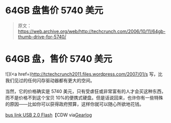 # 64GB 盘售价 5740 美元

> 原文：<https://web.archive.org/web/http://techcrunch.com/2006/10/11/64gb-thumb-drive-for-5740/>

# 64GB 盘，售价 5740 美元

![](<a href=)http://tctechcrunch2011.files.wordpress.com/2007/01/s 写，比我们见过的任何闪存驱动器都有更大的空间。

当然，它的价格确实是 5740 美元，只有受虐狂或非常富有的人才会买这种东西，而不是价格不到这个宝贝 10%的便携式硬盘。但是话说回来，也许你有一些特殊的原因——比如你可以获得政府预算，这样你就可以随心所欲地花钱。

[bus link USB 2.0 Flash](https://web.archive.org/web/20130627213721/http://www.cdw.com/shop/products/default.aspx?EDC=959056)【CDW via[Gearlog](https://web.archive.org/web/20130627213721/http://gearlog.com/blogs/gearlog/archive/2006/10/10/Expensiveflash.aspx)